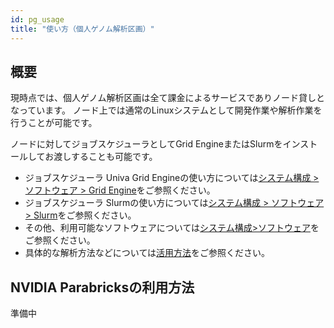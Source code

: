 ```yaml
---
id: pg_usage
title: "使い方（個人ゲノム解析区画）"
---
```



## 概要

現時点では、個人ゲノム解析区画は全て課金によるサービスでありノード貸しとなっています。
ノード上では通常のLinuxシステムとして開発作業や解析作業を行うことが可能です。

ノードに対してジョブスケジューラとしてGrid EngineまたはSlurmをインストールしてお渡しすることも可能です。


- ジョブスケジューラ Univa Grid Engineの使い方については[システム構成 > ソフトウェア > Grid Engine](/software/grid_engine/)をご参照ください。
- ジョブスケジューラ Slurmの使い方については[システム構成 > ソフトウェア > Slurm](/software/slurm)をご参照ください。
- その他、利用可能なソフトウェアについては[システム構成>ソフトウェア](../software/software.md)をご参照ください。
- 具体的な解析方法などについては[活用方法](../advanced_guides/advanced_guide_2023.md)をご参照ください。


## NVIDIA Parabricksの利用方法

準備中
